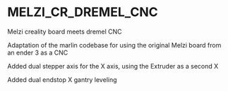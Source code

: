 # MELZI_CR_DREMEL_CNC
 Melzi creality board meets dremel CNC

Adaptation of the marlin codebase for using the original Melzi board from an ender 3 as a CNC

Added dual stepper axis for the X axis, using the Extruder as a second X

Added dual endstop X gantry leveling

